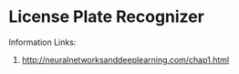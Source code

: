 # License Plate Recognizer


Information Links:
1. http://neuralnetworksanddeeplearning.com/chap1.html
